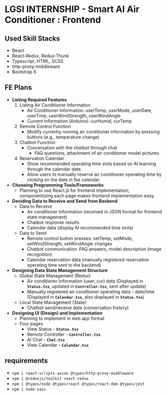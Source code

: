 # LGSI INTERNSHIP - Smart AI Air Conditioner : Frontend

## Used Skill Stacks
- React
- React-Redux, Redux-Thunk
- Typescript, HTML, SCSS
- http-proxy-middleware
- Bootstrap 5

## FE Plans
- **Listing Required Features**
    1. Listing Air Conditioner Information
        - Air Conditioner Information: userTemp, userMode, userDate, userTime, userWindStrength, userWindAngle
        - Current Information (Arduino): curHumid, curTemp
    2. Remote Control Function
        - Modify currently running air conditioner information by pressing buttons (e.g., temperature change)
    3. Chatbot Function
        - Conversation with the chatbot through chat
            - FAQ questions, attachment of air conditioner model pictures
    4. Reservation Calendar
        - Show recommended operating time slots based on AI learning through the calendar date.
        - Allow users to manually reserve air conditioner operating time by clicking on the date in the calendar.
- **Choosing Programming Tools/Frameworks**
    - Planning to use React.js for frontend implementation; componentizing each page makes frontend implementation easy.
- **Deciding Data to Receive and Send from Backend**
    - Data to Receive
        - Air conditioner information (received in JSON format for frontend state management)
        - Chatbot response results
        - Calendar data (display AI recommended time slots)
    - Data to Send
        - Remote control button presses: setTemp, setMode, setWindStrength, setWindAngle changes
        - Chatbot communication: FAQ answers, model description (image recognition)
        - Calendar reservation data (manually registered reservation operating time sent to the backend)
- **Designing Data State Management Structure**
    - Global State Management (Redux)
        - Air conditioner information (user, cur) data
        (Displayed in **`Status.tsx`**, updated in **`Controller.tsx`**, sent after update)
        - Manually registered air conditioner operating data - date/time
        (Displayed in **`Calendar.tsx`**, also displayed in **`Status.tsx`**)
    - Local State Management (State)
        - Chatbot send/receive data (conversation history)
- **Designing UI (Design) and Implementation**
    - Planning to implement in web app format
    - Four pages
        - View Status - **`Status.tsx`**
        - Remote Controller - **`Controller.tsx`**
        - AI Chat - **`Chat.tsx`**
        - View Calendar - **`Calendar.tsx`**

## requirements
- `npm i react-scripts axios @types/http-proxy-middleware`
- `npm i @reduxjs/toolkit react-redux`
- `npm i @types/node @types/react @types/react-dom @types/jest`
- `npm i node-sass`